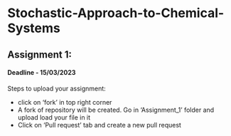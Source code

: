 # Stochastic-Approach-to-Chemical-Systems
## Assignment 1:
#### Deadline - 15/03/2023

<p>Steps to upload your assignment:</p>
<ul> <li>click on ‘fork’ in top right corner </li>
<li>A fork of repository will be created. Go in ‘Assignment_1’  folder and upload load your file in it </li>
<li>Click on ‘Pull request’ tab and create a new pull request </li>
	</ul>
	
